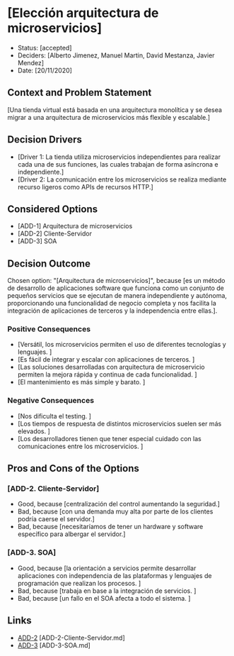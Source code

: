 # [Elección arquitectura de microservicios]

* Status: [accepted] 
* Deciders: [Alberto Jimenez, Manuel Martin, David Mestanza, Javier Mendez] 
* Date: [20/11/2020]

## Context and Problem Statement

[Una tienda virtual está basada en una arquitectura monolítica y se desea migrar a una arquitectura de microservicios más flexible y escalable.]

## Decision Drivers

* [Driver 1: La tienda utiliza microservicios independientes para realizar cada una de sus funciones, las cuales trabajan de forma asíncrona e independiente.]
* [Driver 2: La comunicación entre los microservicios se realiza mediante recurso ligeros como APIs de recursos HTTP.]

## Considered Options

* [ADD-1] Arquitectura de microservicios
* [ADD-2] Cliente-Servidor
* [ADD-3] SOA

## Decision Outcome

Chosen option: "[Arquitectura de microservicios]", because [es un método de desarrollo de aplicaciones software que funciona como un conjunto de pequeños servicios que se ejecutan de manera independiente y autónoma, proporcionando una funcionalidad de negocio completa y nos facilita la integración de aplicaciones de terceros y la independencia entre ellas.].

### Positive Consequences
* [Versátil, los microservicios permiten el uso de diferentes tecnologías y lenguajes. ]
* [Es fácil de integrar y escalar con aplicaciones de terceros. ]
* [Las soluciones desarrolladas con arquitectura de microservicio permiten la mejora rápida y continua de cada funcionalidad. ]
* [El mantenimiento es más simple y barato. ]

### Negative Consequences

* [Nos dificulta el testing. ]
* [Los tiempos de respuesta de distintos microservicios suelen ser más elevados. ]
* [Los desarrolladores tienen que tener especial cuidado con las comunicaciones entre los microservicios. ]

## Pros and Cons of the Options

### [ADD-2. Cliente-Servidor]

* Good, because [centralización del control aumentando la seguridad.]
* Bad, because [con una demanda muy alta por parte de los clientes podría caerse el servidor.]
* Bad, because [necesitaríamos de tener un hardware y software específico para albergar el servidor.]

### [ADD-3. SOA]

* Good, because [la orientación a servicios permite desarrollar aplicaciones con independencia de las plataformas y lenguajes de programación que realizan los procesos. ]
* Bad, because [trabaja en base a la integración de servicios. ]
* Bad, because [un fallo en el SOA afecta a todo el sistema. ]

## Links

* [ADD-2](https://github.com/CarlotaMenendez/PracticaDAS/blob/main/docs/adr/ADD-2-Cliente-servidor.md) [ADD-2-Cliente-Servidor.md]
* [ADD-3](https://github.com/CarlotaMenendez/PracticaDAS/blob/main/docs/adr/ADD-3-SOA.md) [ADD-3-SOA.md]

<!-- markdownlint-disable-file MD013 -->
